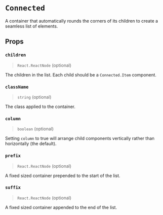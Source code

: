 # `Connected`

A container that automatically rounds the corners of its children to create a
seamless list of elements.

## Props 

### `children`
> `React.ReactNode` (optional)

The children in the list. Each child should be a `Connected.Item` component.

### `className`
> `string` (optional)

The class applied to the container.

### `column`
> `boolean` (optional)

Setting `column` to true will arrange child components vertically rather than
horizontally (the default). 

### `prefix`
> `React.ReactNode` (optional)

A fixed sized container prepended to the start of the list.

### `suffix`
> `React.ReactNode` (optional)

A fixed sized container appended to the end of the list.

